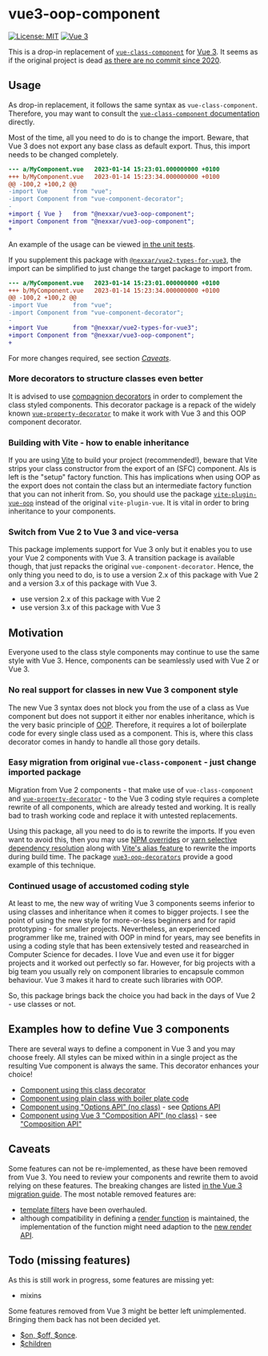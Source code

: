 vue3-oop-component
==================

[![License: MIT](https://img.shields.io/badge/License-MIT-yellow.svg)](https://opensource.org/licenses/MIT)
[![Vue 3](https://img.shields.io/badge/vue-%3E=3.0.0-blue.svg)](https://vuejs.org/)

This is a drop-in replacement of [`vue-class-component`](https://github.com/vuejs/vue-class-component) for
[Vue 3](https://vuejs.org/). It seems as if the original project is dead [as there are no commit since 2020](https://github.com/vuejs/vue-class-component/commits/master).




Usage
------

As drop-in replacement, it follows the same syntax as `vue-class-component`. Therefore, you may want to consult
the [`vue-class-component` documentation](https://class-component.vuejs.org/) directly.

Most of the time, all you need to do is to change the import. Beware, that Vue 3 does not export any base class
as default export. Thus, this import needs to be changed completely.

```diff
--- a/MyComponent.vue	2023-01-14 15:23:01.000000000 +0100
+++ b/MyComponent.vue	2023-01-14 15:23:34.000000000 +0100
@@ -100,2 +100,2 @@
-import Vue       from "vue";
-import Component from "vue-component-decorator";
-
+import { Vue }   from "@nexxar/vue3-oop-component";
+import Component from "@nexxar/vue3-oop-component";
+
```

An example of the usage can be viewed [in the unit tests](./tree/main/test/vue/test-components/MessageTextAsDecoratedClass.vue). 


If you supplement this package with
[`@nexxar/vue2-types-for-vue3`](https://github.com/nexxar/vue2-types-for-vue3),
the import can be simplified to just change the target package to import from.

```diff
--- a/MyComponent.vue	2023-01-14 15:23:01.000000000 +0100
+++ b/MyComponent.vue	2023-01-14 15:23:34.000000000 +0100
@@ -100,2 +100,2 @@
-import Vue       from "vue";
-import Component from "vue-component-decorator";
-
+import Vue       from "@nexxar/vue2-types-for-vue3";
+import Component from "@nexxar/vue3-oop-component";
+
```

For more changes required, see section [*Caveats*](caveats).


### More decorators to structure classes even better

It is advised to use [compagnion decorators](https://github.com/nexxar/vue3-oop-decorators) in order to complement
the class styled components. This decorator package is a repack of the widely known
[`vue-property-decorator`](https://github.com/kaorun343/vue-property-decorator) to make it work with Vue 3 and
this OOP component decorator.



### Building with Vite - how to enable inheritance

If you are using [Vite](https://vitejs.dev/) to build your project (recommended!), beware that Vite strips your
class constructor from the export of an (SFC) component. Als is left is the "setup" factory function. This has
implications when using OOP as the export does not contain the class but an intermediate factory function that you
can not inherit from. So, you should use the package
[`vite-plugin-vue-oop`](https://www.npmjs.com/package/@firecoder-com/vite-plugin-vue-oop) instead of the original
`vite-plugin-vue`. It is vital in order to bring inheritance to your components.



### Switch from Vue 2 to Vue 3 and vice-versa

This package implements support for Vue 3 only but it enables you to use your Vue 2 components with Vue 3. A 
transition package is available though, that just repacks the original `vue-component-decorator`. Hence, the only
thing you need to do, is to use a version 2.x of this package with Vue 2 and a version 3.x of this package with
Vue 3.


- use version 2.x of this package with Vue 2
- use version 3.x of this package with Vue 3




Motivation
----------

Everyone used to the class style components may continue to use the same style with Vue 3. Hence, components can be
seamlessly used with Vue 2 or Vue 3.



### No real support for classes in new Vue 3 component style

The new Vue 3 syntax does not block you from the use of a class as Vue component but does not support it either nor
enables inheritance, which is the very basic principle of
[OOP](https://en.wikipedia.org/wiki/Object-oriented_programming). Therefore, it requires a lot of boilerplate code
for every single class used as a component. This is, where this class decorator comes in handy to handle all those
gory details.



### Easy migration from original `vue-class-component` - just change imported package

Migration from Vue 2 components - that make use of `vue-class-component` and 
[`vue-property-decorator`](https://github.com/kaorun343/vue-property-decorator) - to the Vue 3 coding style requires
a complete rewrite of all components, which are already tested and working. It is really bad to trash working code
and replace it with untested replacements.

Using this package, all you need to do is to rewrite the imports. If you even want to avoid this, then you may
use [NPM overrides](https://docs.npmjs.com/cli/v8/configuring-npm/package-json#overrides)
or [yarn selective dependency resolution](https://classic.yarnpkg.com/lang/en/docs/selective-version-resolutions/) 
along with [Vite's alias feature](https://vitejs.dev/config/shared-options.html#resolve-alias)
to rewrite the imports during build time. The package 
[`vue3-oop-decorators`](https://github.com/nexxar/vue3-oop-decorators) provide a good example of this technique.




### Continued usage of accustomed coding style

At least to me, the new way of writing Vue 3 components seems inferior to using classes and inheritance when it comes
to bigger projects. I see the point of using the new style for more-or-less beginners and for rapid prototyping -
for smaller projects. Nevertheless, an experienced programmer like me, trained with OOP in mind for years, may see
benefits in using a coding style that has been extensively tested and reasearched in Computer Science for decades. I
love Vue and even use it for bigger projects and it worked out perfectly so far. However, for big projects with a
big team you usually rely on component libraries to encapsule common behaviour. Vue 3 makes it hard to create such
libraries with OOP.

So, this package brings back the choice you had back in the days of Vue 2 - use classes or not.




Examples how to define Vue 3 components
---------------------------------------

There are several ways to define a component in Vue 3 and you may choose freely. All styles can be mixed within in a single project as the resulting Vue component is always the same. This decorator enhances your choice!

* [Component using this class decorator](./test/vue/test-components/MessageTextAsDecoratedClass.vue)
* [Component using plain class with boiler plate code](./test/vue/test-components/MessageTextAsClass.vue)
* [Component using "Options API" (no class)](./test/vue/test-components/MessageTextWithDefineComponent.vue) - see [Options API](https://guide.vueframework.com/api/options-api.html)
* [Component using Vue 3 "Composition API" (no class)](./test/vue/test-components/MessageTextWithScriptSetup.vue) - see ["Composition API"](https://vuejs.org/api/composition-api-setup.html)




Caveats
--------

Some features can not be re-implemented, as these have been removed from Vue 3. You need to review your components
and rewrite them to avoid relying on these features. The breaking changes are listed
[in the Vue 3 migration guide](https://v3-migration.vuejs.org/breaking-changes/). The most notable removed features are:

- [template filters](https://v3-migration.vuejs.org/breaking-changes/filters.html) have been overhauled.
- although compatibility in defining a [render function](https://v2.vuejs.org/v2/guide/render-function.html) 
    is maintained, the implementation of the function might need adaption to the
    [new render API](https://v3-migration.vuejs.org/breaking-changes/render-function-api.html).




Todo (missing features)
-----------------------

As this is still work in progress, some features are missing yet:

- mixins

Some features removed from Vue 3 might be better left unimplemented. Bringing them back has not been decided yet.

- [$on, $off, $once](https://v3-migration.vuejs.org/breaking-changes/events-api.html). 
- [$children](https://v3-migration.vuejs.org/breaking-changes/children.html)



